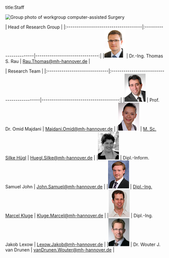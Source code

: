 title:Staff

![Group photo of workgroup computer-assisted Surgery](website/pages/01_workgroups/majdani/staff/IMG_3661.JPG )

| Head of Research Group                                                                         |
|:-------------------------------------|:-----------------------|-------------------------------:|
|![Portrait](staff/Thomas.jpg)         | Dr.-Ing. Thomas S. Rau | Rau.Thomas@mh-hannover.de   |


| Research Team                                                                                                      |
|:------------------------------|:-------------------------------------------|--------------------------------------:|
|![Portrait](staff/Omid.jpg)    | Prof. Dr. Omid Majdani                     | Majdani.Omid@mh-hannover.de        |
|![Portrait](staff/Silke.jpg)   | [M. Sc. Silke Hügl](staff/silke.md)        | Huegl.Silke@mh-hannover.de         |
|![Portrait](staff/Samuel.jpg)  | Dipl.-Inform. Samuel John                  | <John.Samuel@mh-hannover.de>       |
|![Portrait](staff/Marcel.jpg)  | [Dipl.-Ing. Marcel Kluge](staff/marcel.md) |	Kluge.Marcel@mh-hannover.de       |
|![Portrait](staff/Jakob.jpg)   | Dipl.-Ing. Jakob Lexow                     | Lexow.Jakob@mh-hannover.de         |
|![Portrait](staff/Wouter.jpg)  | Dr. Wouter J. van Drunen                   | vanDrunen.Wouter@mh-hannover.de    |
